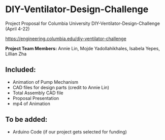 # DIY-Ventilator-Design-Challenge
Project Proposal for Columbia University DIY-Ventilator-Design-Challenge (April 4-22)

https://engineering.columbia.edu/diy-ventilator-challenge

**Project Team Members:** Annie Lin, Mojde Yadollahikhales, Isabela Yepes, Lillian Zha 

## Included: 

- Animation of Pump Mechanism 
- CAD files for design parts (credit to Annie Lin)
- Total Assembly CAD file
- Proposal Presentation
- mp4 of Animation


## To be added: 

- Arduino Code (if our project gets selected for funding)
